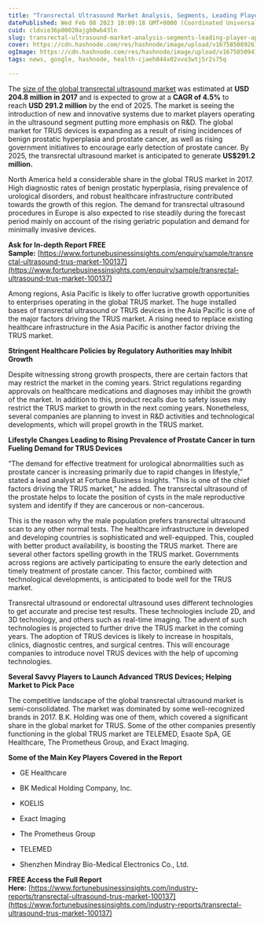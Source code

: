 ```yaml
---
title: "Transrectal Ultrasound Market Analysis, Segments, Leading Player, Application & Forecast to 2025"
datePublished: Wed Feb 08 2023 10:09:18 GMT+0000 (Coordinated Universal Time)
cuid: cldvie36p00020ajgb0wb43ln
slug: transrectal-ultrasound-market-analysis-segments-leading-player-application-forecast-to-2025
cover: https://cdn.hashnode.com/res/hashnode/image/upload/v1675850892610/588c0824-682d-4d2a-ab84-7a52d5b6b821.png
ogImage: https://cdn.hashnode.com/res/hashnode/image/upload/v1675850941728/2742831a-b700-410a-9646-d1dc0c909322.png
tags: news, google, hashnode, health-cjaeh844x02vvo3wtj5r2s75q

---
```


The [size of the global transrectal ultrasound market](https://www.fortunebusinessinsights.com/industry-reports/transrectal-ultrasound-trus-market-100137) was estimated at **USD 204.8 million in 2017** and is expected to grow at a **CAGR of 4.5%** to reach **USD 291.2 million** by the end of 2025. The market is seeing the introduction of new and innovative systems due to market players operating in the ultrasound segment putting more emphasis on R&D. The global market for TRUS devices is expanding as a result of rising incidences of benign prostatic hyperplasia and prostate cancer, as well as rising government initiatives to encourage early detection of prostate cancer. By 2025, the transrectal ultrasound market is anticipated to generate **US$291.2 million.**

North America held a considerable share in the global TRUS market in 2017. High diagnostic rates of benign prostatic hyperplasia, rising prevalence of urological disorders, and robust healthcare infrastructure contributed towards the growth of this region. The demand for transrectal ultrasound procedures in Europe is also expected to rise steadily during the forecast period mainly on account of the rising geriatric population and demand for minimally invasive devices.

**Ask for In-depth Report FREE Sample:** [https://www.fortunebusinessinsights.com/enquiry/sample/transrectal-ultrasound-trus-market-100137](https://www.fortunebusinessinsights.com/enquiry/sample/transrectal-ultrasound-trus-market-100137)

Among regions, Asia Pacific is likely to offer lucrative growth opportunities to enterprises operating in the global TRUS market. The huge installed bases of transrectal ultrasound or TRUS devices in the Asia Pacific is one of the major factors driving the TRUS market. A rising need to replace existing healthcare infrastructure in the Asia Pacific is another factor driving the TRUS market.

**Stringent Healthcare Policies by Regulatory Authorities may Inhibit Growth**

Despite witnessing strong growth prospects, there are certain factors that may restrict the market in the coming years. Strict regulations regarding approvals on healthcare medications and diagnoses may inhibit the growth of the market. In addition to this, product recalls due to safety issues may restrict the TRUS market to growth in the next coming years. Nonetheless, several companies are planning to invest in R&D activities and technological developments, which will propel growth in the TRUS market.

**Lifestyle Changes Leading to Rising Prevalence of Prostate Cancer in turn Fueling Demand for TRUS Devices** 

“The demand for effective treatment for urological abnormalities such as prostate cancer is increasing primarily due to rapid changes in lifestyle,” stated a lead analyst at Fortune Business Insights. “This is one of the chief factors driving the TRUS market,” he added. The transrectal ultrasound of the prostate helps to locate the position of cysts in the male reproductive system and identify if they are cancerous or non-cancerous.

This is the reason why the male population prefers transrectal ultrasound scan to any other normal tests. The healthcare infrastructure in developed and developing countries is sophisticated and well-equipped. This, coupled with better product availability, is boosting the TRUS market. There are several other factors spelling growth in the TRUS market. Governments across regions are actively participating to ensure the early detection and timely treatment of prostate cancer. This factor, combined with technological developments, is anticipated to bode well for the TRUS market.

Transrectal ultrasound or endorectal ultrasound uses different technologies to get accurate and precise test results. These technologies include 2D, and 3D technology, and others such as real-time imaging. The advent of such technologies is projected to further drive the TRUS market in the coming years. The adoption of TRUS devices is likely to increase in hospitals, clinics, diagnostic centres, and surgical centres. This will encourage companies to introduce novel TRUS devices with the help of upcoming technologies.

**Several Savvy Players to Launch Advanced TRUS Devices; Helping Market to Pick Pace** 

The competitive landscape of the global transrectal ultrasound market is semi-consolidated. The market was dominated by some well-recognized brands in 2017. B.K. Holding was one of them, which covered a significant share in the global market for TRUS. Some of the other companies presently functioning in the global TRUS market are TELEMED, Esaote SpA, GE Healthcare, The Prometheus Group, and Exact Imaging.

**Some of the Main Key Players Covered in the Report**

* GE Healthcare
    
* BK Medical Holding Company, Inc.
    
* KOELIS
    
* Exact Imaging
    
* The Prometheus Group
    
* TELEMED
    
* Shenzhen Mindray Bio-Medical Electronics Co., Ltd.
    

**FREE Access the Full Report Here:** [https://www.fortunebusinessinsights.com/industry-reports/transrectal-ultrasound-trus-market-100137](https://www.fortunebusinessinsights.com/industry-reports/transrectal-ultrasound-trus-market-100137)